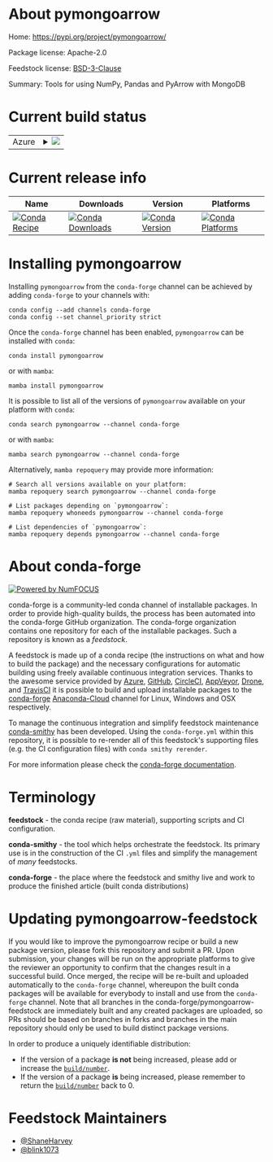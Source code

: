 About pymongoarrow
==================

Home: https://pypi.org/project/pymongoarrow/

Package license: Apache-2.0

Feedstock license: [BSD-3-Clause](https://github.com/conda-forge/pymongoarrow-feedstock/blob/main/LICENSE.txt)

Summary: Tools for using NumPy, Pandas and PyArrow with MongoDB

Current build status
====================


<table>
    
  <tr>
    <td>Azure</td>
    <td>
      <details>
        <summary>
          <a href="https://dev.azure.com/conda-forge/feedstock-builds/_build/latest?definitionId=14964&branchName=main">
            <img src="https://dev.azure.com/conda-forge/feedstock-builds/_apis/build/status/pymongoarrow-feedstock?branchName=main">
          </a>
        </summary>
        <table>
          <thead><tr><th>Variant</th><th>Status</th></tr></thead>
          <tbody><tr>
              <td>linux_64_python3.10.____cpython</td>
              <td>
                <a href="https://dev.azure.com/conda-forge/feedstock-builds/_build/latest?definitionId=14964&branchName=main">
                  <img src="https://dev.azure.com/conda-forge/feedstock-builds/_apis/build/status/pymongoarrow-feedstock?branchName=main&jobName=linux&configuration=linux_64_python3.10.____cpython" alt="variant">
                </a>
              </td>
            </tr><tr>
              <td>linux_64_python3.7.____cpython</td>
              <td>
                <a href="https://dev.azure.com/conda-forge/feedstock-builds/_build/latest?definitionId=14964&branchName=main">
                  <img src="https://dev.azure.com/conda-forge/feedstock-builds/_apis/build/status/pymongoarrow-feedstock?branchName=main&jobName=linux&configuration=linux_64_python3.7.____cpython" alt="variant">
                </a>
              </td>
            </tr><tr>
              <td>linux_64_python3.8.____cpython</td>
              <td>
                <a href="https://dev.azure.com/conda-forge/feedstock-builds/_build/latest?definitionId=14964&branchName=main">
                  <img src="https://dev.azure.com/conda-forge/feedstock-builds/_apis/build/status/pymongoarrow-feedstock?branchName=main&jobName=linux&configuration=linux_64_python3.8.____cpython" alt="variant">
                </a>
              </td>
            </tr><tr>
              <td>linux_64_python3.9.____cpython</td>
              <td>
                <a href="https://dev.azure.com/conda-forge/feedstock-builds/_build/latest?definitionId=14964&branchName=main">
                  <img src="https://dev.azure.com/conda-forge/feedstock-builds/_apis/build/status/pymongoarrow-feedstock?branchName=main&jobName=linux&configuration=linux_64_python3.9.____cpython" alt="variant">
                </a>
              </td>
            </tr><tr>
              <td>osx_64_python3.10.____cpython</td>
              <td>
                <a href="https://dev.azure.com/conda-forge/feedstock-builds/_build/latest?definitionId=14964&branchName=main">
                  <img src="https://dev.azure.com/conda-forge/feedstock-builds/_apis/build/status/pymongoarrow-feedstock?branchName=main&jobName=osx&configuration=osx_64_python3.10.____cpython" alt="variant">
                </a>
              </td>
            </tr><tr>
              <td>osx_64_python3.7.____cpython</td>
              <td>
                <a href="https://dev.azure.com/conda-forge/feedstock-builds/_build/latest?definitionId=14964&branchName=main">
                  <img src="https://dev.azure.com/conda-forge/feedstock-builds/_apis/build/status/pymongoarrow-feedstock?branchName=main&jobName=osx&configuration=osx_64_python3.7.____cpython" alt="variant">
                </a>
              </td>
            </tr><tr>
              <td>osx_64_python3.8.____cpython</td>
              <td>
                <a href="https://dev.azure.com/conda-forge/feedstock-builds/_build/latest?definitionId=14964&branchName=main">
                  <img src="https://dev.azure.com/conda-forge/feedstock-builds/_apis/build/status/pymongoarrow-feedstock?branchName=main&jobName=osx&configuration=osx_64_python3.8.____cpython" alt="variant">
                </a>
              </td>
            </tr><tr>
              <td>osx_64_python3.9.____cpython</td>
              <td>
                <a href="https://dev.azure.com/conda-forge/feedstock-builds/_build/latest?definitionId=14964&branchName=main">
                  <img src="https://dev.azure.com/conda-forge/feedstock-builds/_apis/build/status/pymongoarrow-feedstock?branchName=main&jobName=osx&configuration=osx_64_python3.9.____cpython" alt="variant">
                </a>
              </td>
            </tr><tr>
              <td>win_64_python3.10.____cpython</td>
              <td>
                <a href="https://dev.azure.com/conda-forge/feedstock-builds/_build/latest?definitionId=14964&branchName=main">
                  <img src="https://dev.azure.com/conda-forge/feedstock-builds/_apis/build/status/pymongoarrow-feedstock?branchName=main&jobName=win&configuration=win_64_python3.10.____cpython" alt="variant">
                </a>
              </td>
            </tr><tr>
              <td>win_64_python3.7.____cpython</td>
              <td>
                <a href="https://dev.azure.com/conda-forge/feedstock-builds/_build/latest?definitionId=14964&branchName=main">
                  <img src="https://dev.azure.com/conda-forge/feedstock-builds/_apis/build/status/pymongoarrow-feedstock?branchName=main&jobName=win&configuration=win_64_python3.7.____cpython" alt="variant">
                </a>
              </td>
            </tr><tr>
              <td>win_64_python3.8.____cpython</td>
              <td>
                <a href="https://dev.azure.com/conda-forge/feedstock-builds/_build/latest?definitionId=14964&branchName=main">
                  <img src="https://dev.azure.com/conda-forge/feedstock-builds/_apis/build/status/pymongoarrow-feedstock?branchName=main&jobName=win&configuration=win_64_python3.8.____cpython" alt="variant">
                </a>
              </td>
            </tr><tr>
              <td>win_64_python3.9.____cpython</td>
              <td>
                <a href="https://dev.azure.com/conda-forge/feedstock-builds/_build/latest?definitionId=14964&branchName=main">
                  <img src="https://dev.azure.com/conda-forge/feedstock-builds/_apis/build/status/pymongoarrow-feedstock?branchName=main&jobName=win&configuration=win_64_python3.9.____cpython" alt="variant">
                </a>
              </td>
            </tr>
          </tbody>
        </table>
      </details>
    </td>
  </tr>
</table>

Current release info
====================

| Name | Downloads | Version | Platforms |
| --- | --- | --- | --- |
| [![Conda Recipe](https://img.shields.io/badge/recipe-pymongoarrow-green.svg)](https://anaconda.org/conda-forge/pymongoarrow) | [![Conda Downloads](https://img.shields.io/conda/dn/conda-forge/pymongoarrow.svg)](https://anaconda.org/conda-forge/pymongoarrow) | [![Conda Version](https://img.shields.io/conda/vn/conda-forge/pymongoarrow.svg)](https://anaconda.org/conda-forge/pymongoarrow) | [![Conda Platforms](https://img.shields.io/conda/pn/conda-forge/pymongoarrow.svg)](https://anaconda.org/conda-forge/pymongoarrow) |

Installing pymongoarrow
=======================

Installing `pymongoarrow` from the `conda-forge` channel can be achieved by adding `conda-forge` to your channels with:

```
conda config --add channels conda-forge
conda config --set channel_priority strict
```

Once the `conda-forge` channel has been enabled, `pymongoarrow` can be installed with `conda`:

```
conda install pymongoarrow
```

or with `mamba`:

```
mamba install pymongoarrow
```

It is possible to list all of the versions of `pymongoarrow` available on your platform with `conda`:

```
conda search pymongoarrow --channel conda-forge
```

or with `mamba`:

```
mamba search pymongoarrow --channel conda-forge
```

Alternatively, `mamba repoquery` may provide more information:

```
# Search all versions available on your platform:
mamba repoquery search pymongoarrow --channel conda-forge

# List packages depending on `pymongoarrow`:
mamba repoquery whoneeds pymongoarrow --channel conda-forge

# List dependencies of `pymongoarrow`:
mamba repoquery depends pymongoarrow --channel conda-forge
```


About conda-forge
=================

[![Powered by
NumFOCUS](https://img.shields.io/badge/powered%20by-NumFOCUS-orange.svg?style=flat&colorA=E1523D&colorB=007D8A)](https://numfocus.org)

conda-forge is a community-led conda channel of installable packages.
In order to provide high-quality builds, the process has been automated into the
conda-forge GitHub organization. The conda-forge organization contains one repository
for each of the installable packages. Such a repository is known as a *feedstock*.

A feedstock is made up of a conda recipe (the instructions on what and how to build
the package) and the necessary configurations for automatic building using freely
available continuous integration services. Thanks to the awesome service provided by
[Azure](https://azure.microsoft.com/en-us/services/devops/), [GitHub](https://github.com/),
[CircleCI](https://circleci.com/), [AppVeyor](https://www.appveyor.com/),
[Drone](https://cloud.drone.io/welcome), and [TravisCI](https://travis-ci.com/)
it is possible to build and upload installable packages to the
[conda-forge](https://anaconda.org/conda-forge) [Anaconda-Cloud](https://anaconda.org/)
channel for Linux, Windows and OSX respectively.

To manage the continuous integration and simplify feedstock maintenance
[conda-smithy](https://github.com/conda-forge/conda-smithy) has been developed.
Using the ``conda-forge.yml`` within this repository, it is possible to re-render all of
this feedstock's supporting files (e.g. the CI configuration files) with ``conda smithy rerender``.

For more information please check the [conda-forge documentation](https://conda-forge.org/docs/).

Terminology
===========

**feedstock** - the conda recipe (raw material), supporting scripts and CI configuration.

**conda-smithy** - the tool which helps orchestrate the feedstock.
                   Its primary use is in the construction of the CI ``.yml`` files
                   and simplify the management of *many* feedstocks.

**conda-forge** - the place where the feedstock and smithy live and work to
                  produce the finished article (built conda distributions)


Updating pymongoarrow-feedstock
===============================

If you would like to improve the pymongoarrow recipe or build a new
package version, please fork this repository and submit a PR. Upon submission,
your changes will be run on the appropriate platforms to give the reviewer an
opportunity to confirm that the changes result in a successful build. Once
merged, the recipe will be re-built and uploaded automatically to the
`conda-forge` channel, whereupon the built conda packages will be available for
everybody to install and use from the `conda-forge` channel.
Note that all branches in the conda-forge/pymongoarrow-feedstock are
immediately built and any created packages are uploaded, so PRs should be based
on branches in forks and branches in the main repository should only be used to
build distinct package versions.

In order to produce a uniquely identifiable distribution:
 * If the version of a package **is not** being increased, please add or increase
   the [``build/number``](https://docs.conda.io/projects/conda-build/en/latest/resources/define-metadata.html#build-number-and-string).
 * If the version of a package **is** being increased, please remember to return
   the [``build/number``](https://docs.conda.io/projects/conda-build/en/latest/resources/define-metadata.html#build-number-and-string)
   back to 0.

Feedstock Maintainers
=====================

* [@ShaneHarvey](https://github.com/ShaneHarvey/)
* [@blink1073](https://github.com/blink1073/)

